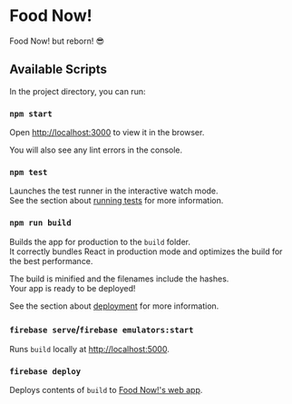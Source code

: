 # Food Now!

Food Now! but reborn! 😎

## Available Scripts

In the project directory, you can run:

### `npm start`

Open [http://localhost:3000](http://localhost:3000) to view it in the browser.

You will also see any lint errors in the console.

### `npm test`

Launches the test runner in the interactive watch mode.\
See the section about [running tests](https://facebook.github.io/create-react-app/docs/running-tests) for more information.

### `npm run build`

Builds the app for production to the `build` folder.\
It correctly bundles React in production mode and optimizes the build for the best performance.

The build is minified and the filenames include the hashes.\
Your app is ready to be deployed!

See the section about [deployment](https://facebook.github.io/create-react-app/docs/deployment) for more information.

### `firebase serve`/`firebase emulators:start`

Runs `build` locally at [http://localhost:5000](http://localhost:5000).


### `firebase deploy`

Deploys contents of `build` to [Food Now!'s web app](https://get-food-now.web.app/).